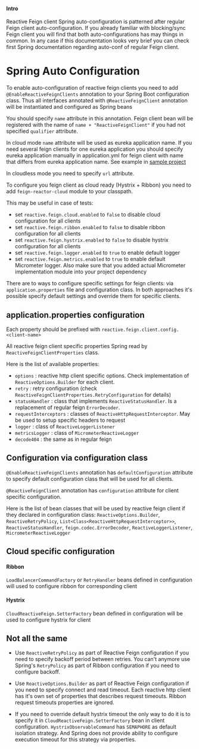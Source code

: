 #### Intro
Reactive Feign client Spring auto-configuration is patterned after regular Feign client auto-configuration.
If you already familiar with blocking/sync Feign client you will find that both auto-configurations has may things in common.
In any case if this documentation looks very brief you can check first Spring documentation regarding auto-conf of regular Feign client.   

# Spring Auto Configuration

To enable auto-configuration of reactive feign clients you need to add `@EnableReactiveFeignClients` annotation to 
your Spring Boot configuration class.
Thus all interfaces annotated with `@ReactiveFeignClient` annotation will be instantiated and configured as Spring beans

You should specify `name` attribute in this annotation. Feign client bean will be registered with the name of `name + "ReactiveFeignClient"`
if you had not specified `qualifier` attribute.

In cloud mode `name` attribute will be used as eureka application name. 
If you need several feign clients for one eureka application 
you should specify eureka application manually in application.yml for feign client with name 
that differs from eureka application name.
See example in [sample project](https://github.com/kptfh/feign-reactive-sample/blob/master/feign/src/main/resources/application.yml)

In cloudless mode you need to specify `url` attribute.

To configure you feign client as cloud ready (Hystrix + Ribbon) you need to add 
`feign-reactor-cloud` module to your classpath.

This may be useful in case of tests:
- set `reactive.feign.cloud.enabled` to `false` to disable cloud configuration for all clients
- set `reactive.feign.ribbon.enabled` to `false` to disable ribbon configuration for all clients 
- set `reactive.feign.hystrix.enabled` to `false` to disable hystrix configuration for all clients 
- set `reactive.feign.logger.enabled` to `true` to enable default logger
- set `reactive.feign.metrics.enabled` to `true` to enable default Micrometer logger. 
  Also make sure that you added actual Micrometer implementation module into your project dependency 

There are to ways to configure specific settings for feign clients: 
via `application.properties` file and configuration class. In both approaches it's possible specify default settings 
and override them for specific clients.

## application.properties configuration
Each property should be prefixed with `reactive.feign.client.config.<client-name>`

All reactive feign client specific properties Spring read by  ``ReactiveFeignClientProperties`` class.

Here is the list of available properties:
- `options` : reactive http client specific options. Check implementation of `ReactiveOptions.Builder` for each client.
- `retry` : retry configuration (check `ReactiveFeignClientProperties.RetryConfiguration` for details)      
- `statusHandler` : class that implements `ReactiveStatusHandler`. Is a replacement of regular feign `ErrorDecoder`.  
- `requestInterceptors` : classes of `ReactiveHttpRequestInterceptor`. May be used to setup specific headers to request
- `logger` : class of `ReactiveLoggerListener`
- `metricsLogger` : class of `MicrometerReactiveLogger`
- `decode404` : the same as in regular feign

## Configuration via configuration class
`@EnableReactiveFeignClients` annotation has `defaultConfiguration` attribute to specify default configuration class that will be used for all clients.

`@ReactiveFeignClient` annotation has `configuration` attribute for client specific configuration.

Here is the list of bean classes that will be used by reactive feign client if they declared in configuration class:
`ReactiveOptions.Builder`, `ReactiveRetryPolicy`, `List<Class<ReactiveHttpRequestInterceptor>>`, `ReactiveStatusHandler`,
`feign.codec.ErrorDecoder`, `ReactiveLoggerListener`, `MicrometerReactiveLogger`

## Cloud specific configuration

#### Ribbon
`LoadBalancerCommandFactory` or `RetryHandler` beans defined in configuration will used to configure ribbon for corresponding client

#### Hystrix
`CloudReactiveFeign.SetterFactory` bean defined in configuration will be used to configure hystrix for client

## Not all the same
- Use `ReactiveRetryPolicy` as part of Reactive Feign configuration if you need to specify backoff period between retries.
  You can't anymore use Spring's `RetryPolicy` as part of Ribbon configuration if you need to configure backoff.

- Use `ReactiveOptions.Builder` as part of Reactive Feign configuration if you need to specify connect and read timeout.
  Each reactive http client has it's own set of properties that describes request timeouts.
  Ribbon request timeouts properties are ignored. 
  
- If you need to override default hystrix timeout the only way to do it is to specify it 
in `CloudReactiveFeign.SetterFactory` bean in client configuration. `HystrixObservableCommand` has `SEMAPHORE` as default isolation strategy.
And Spring does not provide ability to configure execution timeout for this strategy via properties.  
     

